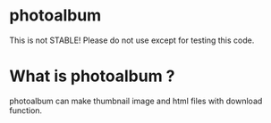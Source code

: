 # photoalbum
This is not STABLE!
Please do not use except for testing this code.

# What is photoalbum ?
photoalbum can make thumbnail image and html files with download function.

